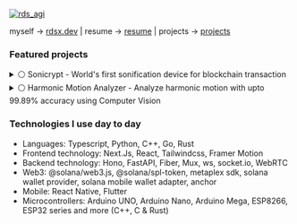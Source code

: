 [![rds_agi](https://github.com/rudrodip/rudrodip/assets/77154365/0699adb3-7354-4c18-b030-1aa9578845ad)](https://rdsx.dev)

myself &rarr; [rdsx.dev](https://rdsx.dev) | resume &rarr; [resume](https://drive.google.com/file/d/1YavWrcNf0kyCfofna2Q8hE6DNgAxzy0N/view?usp=sharing) | projects &rarr; [projects](https://rdsx.dev)

### Featured projects

<details>
  <summary>
    ⚪️ Sonicrypt - World's first sonification device for blockchain transaction
  </summary>

  <br />
  
  <img align="right" width="40%" src="https://github.com/rudrodip/rudrodip/assets/77154365/3b034a80-8fb4-4c1b-9671-bbd13850e3c8" />
  
  [Sonicrypt](https://github.com/Sonicrypt) is a compact and intuitive device designed to enhance the user experience for both buyers and sellers engaging in crypto transactions
  It consists of a hardware device, mobile app and a website
  
  **Tech stack**:
  - Firmware
    - Language: C++
    - Microcontroller: ESP32-S3
   
  - Mobile app
    - Language: Typescript, Javascript
    - Framework: React Native (Expo)
    - Libs/SDKs: Solana web3js, Solana mobile wallet adapter
   
  - Website
    - Language: Typescript
    - Framework: Next.JS
    - Style: CSS, Tailwindcss
    - Animation: Framer motion
    - Libs/SDKs: Solana web3js 
  
  Website: [**_sonicrypt.rdsx.dev_**](https://sonicrypt.rdsx.dev)
  Video: [**Youtube**](https://www.youtube.com/watch?v=yUm7kYV3p28)
  Twitter: [**@sonicrypt**](https://twitter.com/sonicrypt)
</details>

<details>
  <summary>⚪️ Harmonic Motion Analyzer - Analyze harmonic motion with upto 99.89% accuracy using Computer Vision</summary>

  <br />
  
  <img align="right" width="40%" src="https://github.com/rudrodip/rudrodip/assets/77154365/8e987758-aa89-42cd-bc1c-90711bb39084" />

  [Harmonic Motion Analyzer](https://github.com/rudrodip/Harmonic-Oscillator-CV) is designed to analyze the harmonic oscillation of an object using computer vision techniques

  **Tech stack**:
  - Language: Python
  - GUI: PyQT5
  - Libs: SciPy, OpenCV-headless, Numpy, Matplotlib, PyQT5-graph
    
  Blog: [**_blog_**](https://www.rdsx.dev/blog/harmonic-oscillation-analyzer)
  Video: [**Youtube**](https://www.youtube.com/watch?v=dalsCsHtreU&t=1220s)
</details>

### Technologies I use day to day

- Languages: Typescript, Python, C++, Go, Rust
- Frontend technology: Next.Js, React, Tailwindcss, Framer Motion
- Backend technology: Hono, FastAPI, Fiber, Mux, ws, socket.io, WebRTC
- Web3: @solana/web3.js, @solana/spl-token, metaplex sdk, solana wallet provider, solana mobile wallet adapter, anchor
- Mobile: React Native, Flutter
- Microcontrollers: Arduino UNO, Arduino Nano, Arduino Mega, ESP8266, ESP32 series and more (C++, C & Rust)
